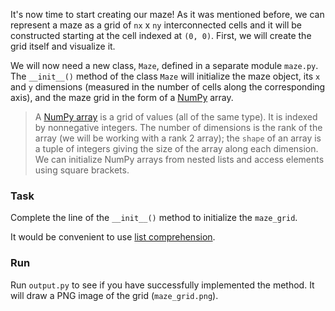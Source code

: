 It's now time to start creating our maze! As it was mentioned before, we can represent 
a maze as a grid of `nx` x `ny` interconnected cells and it will be constructed starting 
at the cell indexed at `(0, 0)`. First, we will create the grid itself and visualize it.


We will now need a new class, `Maze`, defined in a separate module `maze.py`. The `__init__()` 
method of the class `Maze` will initialize the maze object, its `x` and `y` dimensions (measured 
in the number of cells along the corresponding axis), and the maze grid in the form of a 
[NumPy](https://numpy.org/doc/stable/user/whatisnumpy.html) array.

> A [NumPy array](https://numpy.org/doc/stable/reference/generated/numpy.array.html) is a grid of values (all of the same type). It is indexed by nonnegative 
> integers. The number of dimensions is the rank of the array (we will be working with a rank 2 
> array); the `shape` of an array is a tuple of integers giving the size of the array along each 
> dimension. We can initialize NumPy arrays from nested lists and access elements 
> using square brackets.

### Task
Complete the line of the `__init__()`  method to initialize the `maze_grid`.

<div class='hint'>It would be convenient to use <a href="https://docs.python.org/3/tutorial/datastructures.html#list-comprehensions">list comprehension</a>.</div> 

### Run
Run `output.py` to see if you have successfully implemented the method. It will 
draw a PNG image of the grid (`maze_grid.png`). 

